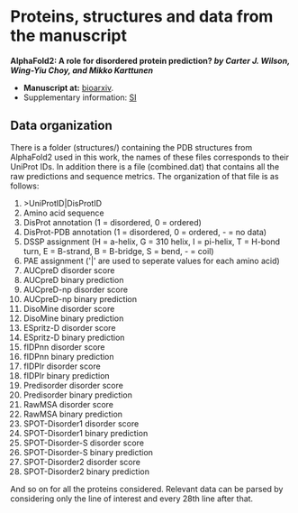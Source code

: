 # Proteins, structures and data from the manuscript

**AlphaFold2:  A role for disordered protein prediction?
*by Carter J. Wilson, Wing-Yiu Choy, and Mikko Karttunen***

- **Manuscript at:** [bioarxiv](). 
- Supplementary information: [SI]()

## Data organization ##
There is a folder (structures/) containing the PDB structures from AlphaFold2 used in this work, the names of these files corresponds to their UniProt IDs. In addition there is a file (combined.dat) that contains all the raw predictions and sequence metrics. The organization of that file is as follows:

1. \>UniProtID\|DisProtID
2. Amino acid sequence
3. DisProt annotation (1 = disordered, 0 = ordered)
4. DisProt-PDB annotation (1 = disordered, 0 = ordered, - = no data)
5. DSSP assignment (H = a-helix, G = 310 helix, I = pi-helix, T = H-bond turn, E = B-strand, B = B-bridge, S = bend, - = coil)
6. PAE assignment ('|' are used to seperate values for each amino acid)
7. AUCpreD disorder score
8. AUCpreD binary prediction
9. AUCpreD-np disorder score
10. AUCpreD-np binary prediction
11. DisoMine disorder score
12. DisoMine binary prediction
13. ESpritz-D disorder score
14. ESpritz-D binary prediction
15. fIDPnn disorder score
16. fIDPnn binary prediction
17. fIDPlr disorder score
18. fIDPlr binary prediction
19. Predisorder disorder score
20. Predisorder binary prediction
21. RawMSA disorder score
22. RawMSA binary prediction
23. SPOT-Disorder1 disorder score
24. SPOT-Disorder1 binary prediction
25. SPOT-Disorder-S disorder score
26. SPOT-Disorder-S binary prediction
27. SPOT-Disorder2 disorder score
28. SPOT-Disorder2 binary prediction

And so on for all the proteins considered. Relevant data can be parsed by considering only the line of interest and every 28th line after that.
